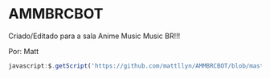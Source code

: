 AMMBRCBOT
=========

Criado/Editado para a sala Anime Music Music BR!!!

Por: Matt

```Javascript
javascript:$.getScript('https://github.com/mattllyn/AMMBRCBOT/blob/master/AMMBRCHATBOT');
```


